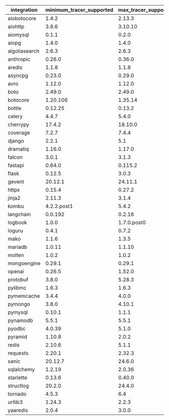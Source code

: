 | integration                    | minimum_tracer_supported       | max_tracer_supported           | minimum_available_supported    | maximum_available_supported    |
| ------------------------------ | ------------------------------ | ------------------------------ | ------------------------------ | ------------------------------ |
| aiobotocore                    | 1.4.2                          | 2.13.3                         |                                | 2.15.2                         |
| aiohttp                        | 3.8.6                          | 3.10.10                        |                                | 3.10.10                        |
| aiomysql                       | 0.1.1                          | 0.2.0                          |                                | 0.2.0                          |
| aiopg                          | 1.4.0                          | 1.4.0                          |                                | 1.4.0                          |
| algoliasearch                  | 2.6.3                          | 2.6.3                          |                                | 4.8.1                          |
| anthropic                      | 0.26.0                         | 0.36.0                         |                                | 0.39.0                         |
| aredis                         | 1.1.8                          | 1.1.8                          |                                | 1.1.8                          |
| asyncpg                        | 0.23.0                         | 0.29.0                         |                                | 0.30.0                         |
| avro                           | 1.12.0                         | 1.12.0                         |                                | 1.12.0                         |
| boto                           | 2.49.0                         | 2.49.0                         |                                | 2.49.0                         |
| botocore                       | 1.20.106                       | 1.35.14                        |                                | 1.35.59                        |
| bottle                         | 0.12.25                        | 0.13.2                         |                                | 0.13.2                         |
| celery                         | 4.4.7                          | 5.4.0                          |                                | 5.4.0                          |
| cherrypy                       | 17.4.2                         | 18.10.0                        |                                | 18.10.0                        |
| coverage                       | 7.2.7                          | 7.4.4                          |                                | 7.6.4                          |
| django                         | 2.2.1                          | 5.1                            |                                | 5.1.3                          |
| dramatiq                       | 1.16.0                         | 1.17.0                         |                                | 1.17.1                         |
| falcon                         | 3.0.1                          | 3.1.3                          |                                | 4.0.2                          |
| fastapi                        | 0.64.0                         | 0.115.2                        |                                | 0.115.5                        |
| flask                          | 0.12.5                         | 3.0.3                          |                                | 3.0.3                          |
| gevent                         | 20.12.1                        | 24.11.1                        |                                | 24.11.1                        |
| httpx                          | 0.15.4                         | 0.27.2                         |                                | 0.27.2                         |
| jinja2                         | 2.11.3                         | 3.1.4                          |                                | 3.1.4                          |
| kombu                          | 4.2.2.post1                    | 5.4.2                          |                                | 5.4.2                          |
| langchain                      | 0.0.192                        | 0.2.16                         |                                | 0.3.7                          |
| logbook                        | 1.0.0                          | 1.7.0.post0                    |                                | 1.8.0                          |
| loguru                         | 0.4.1                          | 0.7.2                          |                                | 0.7.2                          |
| mako                           | 1.1.6                          | 1.3.5                          |                                | 1.3.6                          |
| mariadb                        | 1.0.11                         | 1.1.10                         |                                | 1.1.10                         |
| molten                         | 1.0.2                          | 1.0.2                          |                                | 1.0.2                          |
| mongoengine                    | 0.29.1                         | 0.29.1                         |                                | 0.29.1                         |
| openai                         | 0.26.5                         | 1.52.0                         |                                | 1.54.4                         |
| protobuf                       | 3.8.0                          | 5.28.3                         |                                | 5.28.3                         |
| pylibmc                        | 1.6.3                          | 1.6.3                          |                                | 1.6.3                          |
| pymemcache                     | 3.4.4                          | 4.0.0                          |                                | 4.0.0                          |
| pymongo                        | 3.8.0                          | 4.10.1                         |                                | 4.10.1                         |
| pymysql                        | 0.10.1                         | 1.1.1                          |                                | 1.1.1                          |
| pynamodb                       | 5.5.1                          | 5.5.1                          |                                | 6.0.1                          |
| pyodbc                         | 4.0.39                         | 5.1.0                          |                                | 5.2.0                          |
| pyramid                        | 1.10.8                         | 2.0.2                          |                                | 2.0.2                          |
| redis                          | 2.10.6                         | 5.1.1                          |                                | 5.2.0                          |
| requests                       | 2.20.1                         | 2.32.3                         |                                | 2.32.3                         |
| sanic                          | 20.12.7                        | 24.6.0                         |                                | 24.6.0                         |
| sqlalchemy                     | 1.2.19                         | 2.0.36                         |                                | 2.0.36                         |
| starlette                      | 0.13.6                         | 0.40.0                         |                                | 0.41.2                         |
| structlog                      | 20.2.0                         | 24.4.0                         |                                | 24.4.0                         |
| tornado                        | 4.5.3                          | 6.4                            |                                | 6.4.1                          |
| urllib3                        | 1.24.3                         | 2.2.3                          |                                | 2.2.3                          |
| yaaredis                       | 2.0.4                          | 3.0.0                          |                                | 3.0.0                          |
